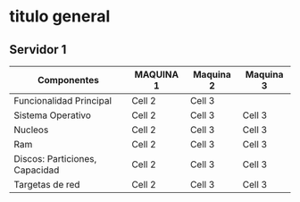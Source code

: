 # titulo general

## Servidor 1

| Componentes                    | MAQUINA 1| Maquina 2| Maquina 3|
|--------------------------------|----------|----------|----------|
| Funcionalidad Principal        | Cell 2   | Cell 3   |          |
| Sistema Operativo              | Cell 2   | Cell 3   | Cell 3   |
| Nucleos                        | Cell 2   | Cell 3   | Cell 3   |
| Ram                            | Cell 2   | Cell 3   | Cell 3   |
| Discos: Particiones, Capacidad | Cell 2   | Cell 3   | Cell 3   |
| Targetas de red                | Cell 2   | Cell 3   | Cell 3   |
